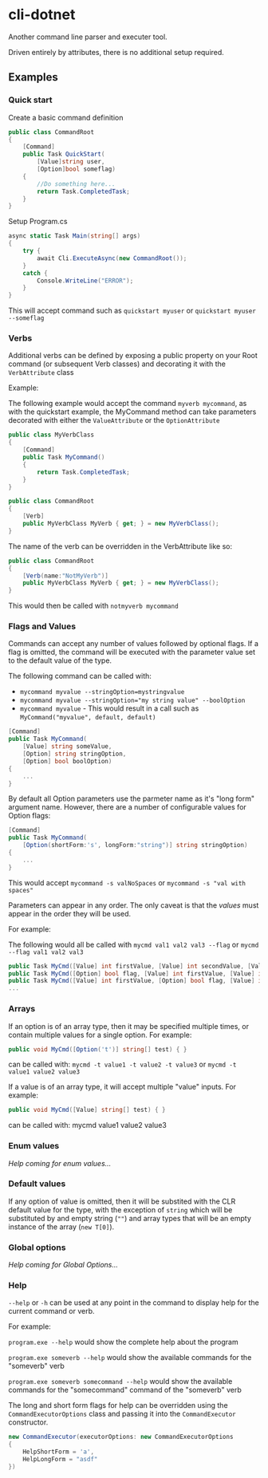 # cli-dotnet

Another command line parser and executer tool.

Driven entirely by attributes, there is no additional setup required.

## Examples

### Quick start

Create a basic command definition
```C#
public class CommandRoot
{
    [Command]
    public Task QuickStart(
        [Value]string user,
        [Option]bool someflag)
    {
        //Do something here...
        return Task.CompletedTask;
    }
}
```

Setup Program.cs
```C#
async static Task Main(string[] args)
{
    try {
        await Cli.ExecuteAsync(new CommandRoot());
    }
    catch {
        Console.WriteLine("ERROR");
    }
}
```

This will accept command such as `quickstart myuser` or `quickstart myuser --someflag`

### Verbs

Additional verbs can be defined by exposing a public property on your Root command (or subsequent Verb classes) and decorating it with the `VerbAttribute` class

Example:

The following example would accept the command `myverb mycommand`, as with the quickstart example, the MyCommand method can take parameters decorated with either the `ValueAttribute` or the `OptionAttribute`

```C#
public class MyVerbClass
{
    [Command]
    public Task MyCommand()
    {
        return Task.CompletedTask;
    }
}

public class CommandRoot
{
    [Verb]
    public MyVerbClass MyVerb { get; } = new MyVerbClass();
}
```

The name of the verb can be overridden in the VerbAttribute like so:

```C#
public class CommandRoot
{
    [Verb(name:"NotMyVerb")]
    public MyVerbClass MyVerb { get; } = new MyVerbClass();
}
```

This would then be called with `notmyverb mycommand`

### Flags and Values

Commands can accept any number of values followed by optional flags. If a flag is omitted, the command will be executed with the parameter value set to the default value of the type.

The following command can be called with:
* `mycommand myvalue --stringOption=mystringvalue`
* `mycommand myvalue --stringOption="my string value" --boolOption`
* `mycommand myvalue` - This would result in a call such as `MyCommand("myvalue", default, default)`

```C#
[Command]
public Task MyCommand(
    [Value] string someValue,
    [Option] string stringOption,
    [Option] bool boolOption)
{
    ...
}
```

By default all Option parameters use the parmeter name as it's "long form" argument name. However, there are a number of configurable values for Option flags:

```C#
[Command]
public Task MyCommand(
    [Option(shortForm:'s', longForm:"string")] string stringOption)
{
    ...
}

```

This would accept `mycommand -s valNoSpaces` or `mycommand -s "val with spaces"`

Parameters can appear in any order. The only caveat is that the _values_ must appear in the order they will be used.

For example:

The following would all be called with `mycmd val1 val2 val3 --flag` or `mycmd --flag val1 val2 val3`

```C#
public Task MyCmd([Value] int firstValue, [Value] int secondValue, [Value] int lastValue, [Option] bool flag) { }
public Task MyCmd([Option] bool flag, [Value] int firstValue, [Value] int secondValue, [Value] int lastValue) { }
public Task MyCmd([Value] int firstValue, [Option] bool flag, [Value] int secondValue, [Value] int lastValue) { }
...
```

### Arrays

If an option is of an array type, then it may be specified multiple times, or contain multiple values for a single option. For example:

```C#
public void MyCmd([Option('t')] string[] test) { }
```
can be called with: `mycmd -t value1 -t value2 -t value3` or `mycmd -t value1 value2 value3`

If a value is of an array type, it will accept multiple "value" inputs. For example:

```C#
public void MyCmd([Value] string[] test) { }
```
can be called with: mycmd value1 value2 value3

### Enum values

_Help coming for enum values..._

### Default values

If any option of value is omitted, then it will be substited with the CLR default value for the type, with the exception of `string` which will be substituted by and empty string (`""`) and array types that will be an empty instance of the array (`new T[0]`).

### Global options

_Help coming for Global Options..._

### Help

`--help` or `-h` can be used at any point in the command to display help for the current command or verb.

For example:

`program.exe --help` would show the complete help about the program

`program.exe someverb --help` would show the available commands for the "someverb" verb

`program.exe someverb somecommand --help` would show the available commands for the "somecommand" command of the "someverb" verb

The long and short form flags for help can be overridden using the `CommandExecutorOptions` class and passing it into the `CommandExecutor` constructor.

```C#
new CommandExecutor(executorOptions: new CommandExecutorOptions
{
    HelpShortForm = 'a',
    HelpLongForm = "asdf"
})
```


